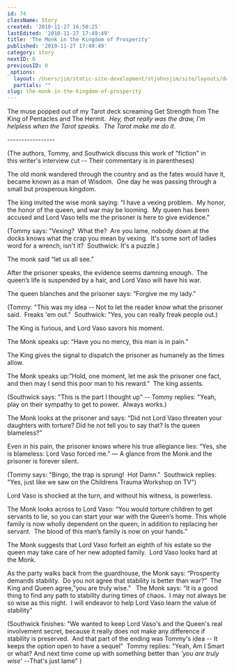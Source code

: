```yaml
---
id: 74
className: Story
created: '2010-11-27 16:50:25'
lastEdited: '2010-11-27 17:49:49'
title: 'The Monk in the Kingdom of Prosperity'
published: '2010-11-27 17:49:49'
category: story
nextID: 0
previousID: 0
_options:
  layout: /Users/jim/static-site-development/stjohnsjim/site/layouts/default.static.ttml
  partials: ""
slug: the-monk-in-the-kingdom-of-prosperity
---
```

<p>The muse popped out of my Tarot deck screaming Get Strength from The King of Pentacles and The Hermit. &nbsp;<em>Hey, that really was the draw, I'm helpless when the Tarot speaks. &nbsp;The Tarot make me do it.</em></p>
<p >-----------------&nbsp;</p>
<p >(The authors, Tommy, and Southwick discuss this work of &quot;fiction&quot; in this&nbsp;writer's interview cut -- Their commentary is in parentheses)</p>

<p >The old monk wandered through the country and as the fates would have it, became known as a man of Wisdom.&nbsp; One day he was passing through a small but prosperous kingdom.</p>

<p >The king invited the wise monk saying: &ldquo;I have a vexing problem.&nbsp; My honor, the honor of the queen, and war may be looming. &nbsp;My queen has been accused and Lord Vaso tells me the prisoner is here to give evidence.&rdquo;</p>

<p >(Tommy says: &quot;Vexing? &nbsp;What the? &nbsp;Are you lame, nobody down at the docks knows what the crap you mean by vexing. &nbsp;It's some sort of ladies word for a wrench, isn't it? &nbsp;Southwick: It's a puzzle.)</p>

<p >The monk said &ldquo;let us all see.&rdquo;</p>

<p >After the prisoner speaks, the evidence seems damning enough.&nbsp; The queen&rsquo;s life is suspended by a hair, and Lord Vaso will have his war.</p>

<p >The queen blanches and the prisoner says: &ldquo;Forgive me my lady.&rdquo;</p>

<p >(Tommy: &quot;This was my idea -- Not to let the reader know what the prisoner said. &nbsp;Freaks 'em out.&quot; &nbsp;Southwick: &quot;Yes, you can really freak people out.)</p>

<p >The King is furious, and Lord Vaso savors his moment.</p>

<p >The Monk speaks up: &ldquo;Have you no mercy, this man is in pain.&rdquo;</p>
<p >The King gives the signal to dispatch the prisoner as humanely as the times allow.</p>

<p >The Monk speaks up:&rdquo;Hold, one moment, let me ask the prisoner one fact, and then may I send this poor man to his reward.&rdquo;&nbsp; The king assents.</p>

<p >(Southwick says: &quot;This is the part I thought up&quot; -- Tommy replies: &quot;Yeah, play on their sympathy to get to power. &nbsp;Always works.)&nbsp;</p>

<p >The Monk looks at the prisoner and says: &ldquo;Did not Lord Vaso threaten your daughters with torture? Did he not tell you to say that? Is the queen blameless?&rdquo;</p>

<p >Even in his pain, the prisoner knows where his true allegiance lies: &ldquo;Yes, she is blameless: Lord Vaso forced me.&rdquo; &mdash; A glance from the Monk and the prisoner is forever silent.</p>

<p >(Tommy says: &quot;Bingo, the trap is sprung! &nbsp;Hot Damn.&quot; &nbsp;Southwick replies: &quot;Yes, just like we saw on the Childrens Trauma Workshop on TV&quot;)</p>

<p >Lord Vaso is shocked at the turn, and&nbsp;without his witness, is powerless.</p>

<p >The Monk looks across to Lord Vaso: &ldquo;You would torture children to get servants to lie, so you can start your war with the Queen&rsquo;s home. This whole family is now wholly dependent on the queen, in addition to replacing her servant.&nbsp; The blood of this man&rsquo;s family is now on your hands.&rdquo;</p>

<p >The Monk suggests that Lord Vaso forfeit an eighth of his estate so the queen may take care of her new adopted family. &nbsp;Lord Vaso looks hard at the Monk.</p>

<p >As the party walks back from the guardhouse, the Monk says: &ldquo;Prosperity demands stability.&nbsp; Do you not agree that stability is better than war?&rdquo;&nbsp; The King and Queen agree,&rdquo;you are truly wise.&rdquo; &nbsp; The Monk says: &ldquo;It is a good thing to find any path to stability during times of chaos.&nbsp; I may not always be so wise as this night.&nbsp; I will endeavor to help Lord Vaso learn the value of stability&rdquo;</p>

<p >(Southwick finishes: &quot;We wanted to keep Lord Vaso's and the Queen's real involvement secret, because it really does not make any difference if stability is preserved. &nbsp;And that part of the ending was Tommy's idea -- It keeps the option open to have a sequel&quot; &nbsp;Tommy replies: &quot;Yeah, Am I Smart or what? And next time come up with something better than <em>'you are truly wise' --</em>That's just lame&quot; )</p>